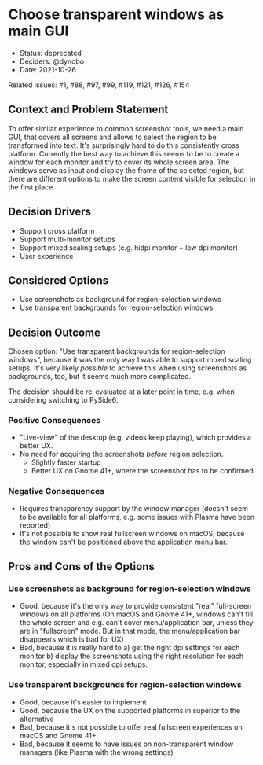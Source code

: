 # Choose transparent windows as main GUI

- Status: deprecated
- Deciders: @dynobo
- Date: 2021-10-26

Related issues: #1, #88, #97, #99, #119, #121, #126, #154

## Context and Problem Statement

To offer similar experience to common screenshot tools, we need a main GUI, that covers
all screens and allows to select the region to be transformed into text. It's
surprisingly hard to do this consistently cross platform. Currently the best way to
achieve this seems to be to create a window for each monitor and try to cover its whole
screen area. The windows serve as input and display the frame of the selected region,
but there are different options to make the screen content visible for selection in the
first place.

## Decision Drivers

- Support cross platform
- Support multi-monitor setups
- Support mixed scaling setups (e.g. hidpi monitor + low dpi monitor)
- User experience

## Considered Options

- Use screenshots as background for region-selection windows
- Use transparent backgrounds for region-selection windows

## Decision Outcome

Chosen option: "Use transparent backgrounds for region-selection windows", because it
was the only way I was able to support mixed scaling setups. It's very likely _possible_
to achieve this when using screenshots as backgrounds, too, but it seems much more
complicated.

The decision should be re-evaluated at a later point in time, e.g. when considering
switching to PySide6.

### Positive Consequences

- "Live-view" of the desktop (e.g. videos keep playing), which provides a better UX.
- No need for acquiring the screenshots _before_ region selection.
    - Slightly faster startup
    - Better UX on Gnome 41+, where the screenshot has to be confirmed.

### Negative Consequences

- Requires transparency support by the window manager (doesn't seem to be available for
  all platforms, e.g. some issues with Plasma have been reported)
- It's not possible to show real fullscreen windows on macOS, because the window can't
  be positioned above the application menu bar.

## Pros and Cons of the Options

### Use screenshots as background for region-selection windows

- Good, because it's the only way to provide consistent "real" full-screen windows on
  all platforms (On macOS and Gnome 41+, windows can't fill the whole screen and e.g.
  can't cover menu/application bar, unless they are in "fullscreen" mode. But in that
  mode, the menu/application bar disappears which is bad for UX)
- Bad, because it is really hard to a) get the right dpi settings for each monitor b)
  display the screenshots using the right resolution for each monitor, especially in
  mixed dpi setups.

### Use transparent backgrounds for region-selection windows

- Good, because it's easier to implement
- Good, because the UX on the supported platforms in superior to the alternative
- Bad, because it's not possible to offer real fullscreen experiences on macOS and Gnome
  41+
- Bad, because it seems to have issues on non-transparent window managers (like Plasma
  with the wrong settings)
